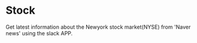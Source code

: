 # Stock
Get latest information about the Newyork stock market(NYSE) from 'Naver news' using the slack APP.
